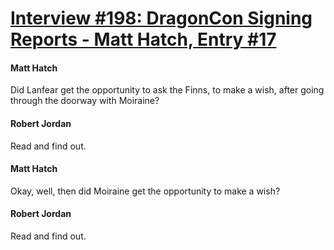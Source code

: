 # [Interview #198: DragonCon Signing Reports - Matt Hatch, Entry #17](https://www.theoryland.com/intvmain.php?i=198#17)

#### Matt Hatch

Did Lanfear get the opportunity to ask the Finns, to make a wish, after going through the doorway with Moiraine?

#### Robert Jordan

Read and find out.

#### Matt Hatch

Okay, well, then did Moiraine get the opportunity to make a wish?

#### Robert Jordan

Read and find out.


